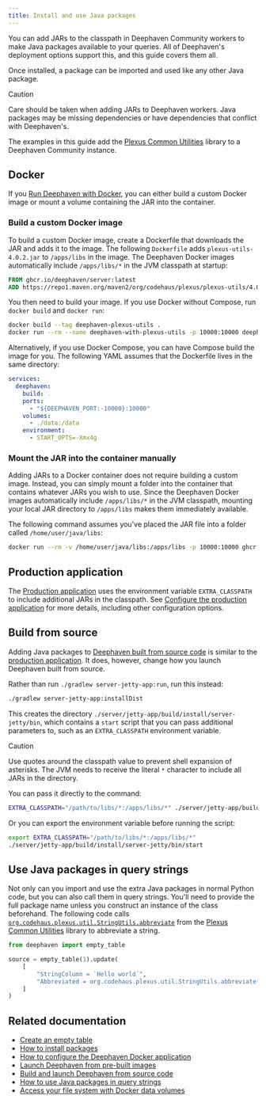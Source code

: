 ```yaml
---
title: Install and use Java packages
---
```


You can add JARs to the classpath in Deephaven Community workers to make Java packages available to your queries. All of Deephaven's deployment options support this, and this guide covers them all.

Once installed, a package can be imported and used like any other Java package.

> [!CAUTION]
> Care should be taken when adding JARs to Deephaven workers. Java packages may be missing dependencies or have dependencies that conflict with Deephaven's.

The examples in this guide add the [Plexus Common Utilities](https://codehaus-plexus.github.io/plexus-utils/) library to a Deephaven Community instance.

## Docker

If you [Run Deephaven with Docker](../tutorials/docker-install.md), you can either build a custom Docker image or mount a volume containing the JAR into the container.

### Build a custom Docker image

To build a custom Docker image, create a Dockerfile that downloads the JAR and adds it to the image. The following `Dockerfile` adds `plexus-utils-4.0.2.jar` to `/apps/libs` in the image. The Deephaven Docker images automatically include `/apps/libs/*` in the JVM classpath at startup:

```dockerfile
FROM ghcr.io/deephaven/server:latest
ADD https://repo1.maven.org/maven2/org/codehaus/plexus/plexus-utils/4.0.2/plexus-utils-4.0.2.jar /apps/libs/plexus-utils-4.0.2.jar
```

You then need to build your image. If you use Docker without Compose, run `docker build` and `docker run`:

```bash
docker build --tag deephaven-plexus-utils .
docker run --rm --name deephaven-with-plexus-utils -p 10000:10000 deephaven-plexus-utils
```

Alternatively, if you use Docker Compose, you can have Compose build the image for you. The following YAML assumes that the Dockerfile lives in the same directory:

```yaml
services:
  deephaven:
    build: .
    ports:
      - "${DEEPHAVEN_PORT:-10000}:10000"
    volumes:
      - ./data:/data
    environment:
      - START_OPTS=-Xmx4g
```

### Mount the JAR into the container manually

Adding JARs to a Docker container does not require building a custom image. Instead, you can simply mount a folder into the container that contains whatever JARs you wish to use. Since the Deephaven Docker images automatically include `/apps/libs/*` in the JVM classpath, mounting your local JAR directory to `/apps/libs` makes them immediately available.

The following command assumes you've placed the JAR file into a folder called `/home/user/java/libs`:

```bash
docker run --rm -v /home/user/java/libs:/apps/libs -p 10000:10000 ghcr.io/deephaven/server:latest
```

## Production application

The [Production application](../tutorials/production-application.md) uses the environment variable `EXTRA_CLASSPATH` to include additional JARs in the classpath. See [Configure the production application](./configuration/configure-production-application.md#environment-variables) for more details, including other configuration options.

## Build from source

Adding Java packages to [Deephaven built from source code](./launch-build.md) is similar to the [production application](#production-application). It does, however, change how you launch Deephaven built from source.

Rather than run `./gradlew server-jetty-app:run`, run this instead:

```bash
./gradlew server-jetty-app:installDist
```

This creates the directory `./server/jetty-app/build/install/server-jetty/bin`, which contains a `start` script that you can pass additional parameters to, such as an `EXTRA_CLASSPATH` environment variable.

> [!CAUTION]
> Use quotes around the classpath value to prevent shell expansion of asterisks. The JVM needs to receive the literal `*` character to include all JARs in the directory.

You can pass it directly to the command:

```bash
EXTRA_CLASSPATH="/path/to/libs/*:/apps/libs/*" ./server/jetty-app/build/install/server-jetty/bin/start
```

Or you can export the environment variable before running the script:

```bash
export EXTRA_CLASSPATH="/path/to/libs/*:/apps/libs/*"
./server/jetty-app/build/install/server-jetty/bin/start
```

## Use Java packages in query strings

Not only can you import and use the extra Java packages in normal Python code, but you can also call them in query strings. You'll need to provide the full package name unless you construct an instance of the class beforehand. The following code calls [`org.codehaus.plexus.util.StringUtils.abbreviate`](https://codehaus-plexus.github.io/plexus-utils/apidocs/org/codehaus/plexus/util/StringUtils.html#abbreviate(java.lang.String,int)) from the [Plexus Common Utilities](https://codehaus-plexus.github.io/plexus-utils/) library to abbreviate a string.

<!-- This test is skipped because it requires installing the Plexus Common Utilities JAR. -->

```python skip-test
from deephaven import empty_table

source = empty_table(1).update(
    [
        "StringColumn = `Hello world`",
        "Abbreviated = org.codehaus.plexus.util.StringUtils.abbreviate(StringColumn, 9)",
    ]
)
```

## Related documentation

- [Create an empty table](./new-and-empty-table.md#emptytable)
- [How to install packages](./install-packages.md)
- [How to configure the Deephaven Docker application](./configuration/docker-application.md)
- [Launch Deephaven from pre-built images](../tutorials/docker-install.md)
- [Build and launch Deephaven from source code](./launch-build.md)
- [How to use Java packages in query strings](./install-and-use-java-packages.md#use-java-packages-in-query-strings)
- [Access your file system with Docker data volumes](../conceptual/docker-data-volumes.md)
